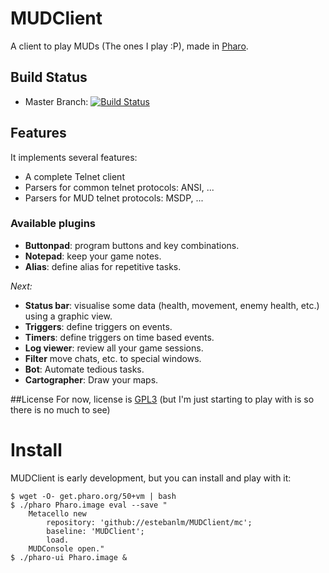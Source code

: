 # MUDClient
A client to play MUDs (The ones I play :P), made in [Pharo](http://pharo.org).

## Build Status
- Master Branch: [![Build Status](https://travis-ci.org/estebanlm/MUDClient.png?branch=master)](https://travis-ci.org/estebanlm/MUDClient)

## Features
It implements several features:

- A complete Telnet client
- Parsers for common telnet protocols: ANSI, ...
- Parsers for MUD telnet protocols: MSDP, ...

### Available plugins
- **Buttonpad**: program buttons and key combinations.
- **Notepad**: keep your game notes.
- **Alias**: define alias for repetitive tasks.

*Next:*
- **Status bar**: visualise some data (health, movement, enemy health, etc.) using a graphic view.
- **Triggers**: define triggers on events.
- **Timers**: define triggers on time based events.
- **Log viewer**: review all your game sessions.
- **Filter** move chats, etc. to special windows.
- **Bot**: Automate tedious tasks.
- **Cartographer**: Draw your maps.

##License
For now, license is [GPL3](LICENSE.txt) (but I'm just starting to play with is so there is no much to see)

# Install
MUDClient is early development, but you can install and play with it: 

    $ wget -O- get.pharo.org/50+vm | bash
    $ ./pharo Pharo.image eval --save "
        Metacello new 
            repository: 'github://estebanlm/MUDClient/mc';
            baseline: 'MUDClient';
            load. 
        MUDConsole open."
    $ ./pharo-ui Pharo.image &   

